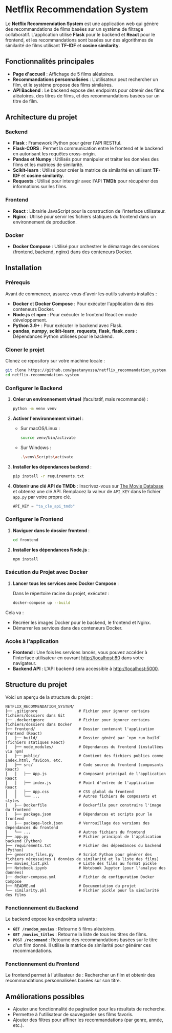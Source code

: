 # Netflix Recommendation System

Le **Netflix Recommendation System** est une application web qui génère des recommandations de films basées sur un système de filtrage collaboratif. L'application utilise **Flask** pour le backend et **React** pour le frontend, et les recommandations sont basées sur des algorithmes de similarité de films utilisant **TF-IDF** et **cosine similarity**.

## Fonctionnalités principales

- **Page d'accueil** : Affichage de 5 films aléatoires.
- **Recommandations personnalisées** : L'utilisateur peut rechercher un film, et le système propose des films similaires.
- **API Backend** : Le backend expose des endpoints pour obtenir des films aléatoires, des titres de films, et des recommandations basées sur un titre de film.
  
## Architecture du projet

### Backend
- **Flask** : Framework Python pour gérer l'API RESTful.
- **Flask-CORS** : Permet la communication entre le frontend et le backend en autorisant les requêtes cross-origin.
- **Pandas et Numpy** : Utilisés pour manipuler et traiter les données des films et les matrices de similarité.
- **Scikit-learn** : Utilisé pour créer la matrice de similarité en utilisant **TF-IDF** et **cosine similarity**.
- **Requests** : Utilisé pour interagir avec l'API **TMDb** pour récupérer des informations sur les films.

### Frontend
- **React** : Librairie JavaScript pour la construction de l'interface utilisateur.
- **Nginx** : Utilisé pour servir les fichiers statiques du frontend dans un environnement de production.

### Docker
- **Docker Compose** : Utilisé pour orchestrer le démarrage des services (frontend, backend, nginx) dans des conteneurs Docker.

## Installation

### Prérequis

Avant de commencer, assurez-vous d'avoir les outils suivants installés :
- **Docker** et **Docker Compose** : Pour exécuter l'application dans des conteneurs Docker.
- **Node.js** et **npm** : Pour exécuter le frontend React en mode développement.
- **Python 3.9+** : Pour exécuter le backend avec Flask.
- **pandas**, **numpy**, **scikit-learn**, **requests**, **flask**, **flask_cors** : Dépendances Python utilisées pour le backend.

### Cloner le projet

Clonez ce repository sur votre machine locale :

```bash
git clone https://github.com/gaetanyossa/netflix_recommandation_system.git
cd netflix-recommendation-system
```

### Configurer le Backend

1. **Créer un environnement virtuel** (facultatif, mais recommandé) :
   
   ```bash
   python -m venv venv
   ```

2. **Activer l'environnement virtuel** :
   - Sur macOS/Linux :
     ```bash
     source venv/bin/activate
     ```
   - Sur Windows :
     ```bash
     .\venv\Scripts\activate
     ```

3. **Installer les dépendances backend** :
   
   ```bash
   pip install -r requirements.txt
   ```

4. **Obtenir une clé API de TMDb** : Inscrivez-vous sur [The Movie Database](https://www.themoviedb.org/) et obtenez une clé API. Remplacez la valeur de `API_KEY` dans le fichier `app.py` par votre propre clé.

   ```python
   API_KEY = "ta_cle_api_tmdb"
   ```

### Configurer le Frontend

1. **Naviguer dans le dossier frontend** :
   
   ```bash
   cd frontend
   ```

2. **Installer les dépendances Node.js** :
   
   ```bash
   npm install
   ```

### Exécution du Projet avec Docker

1. **Lancer tous les services avec Docker Compose** :
   
   Dans le répertoire racine du projet, exécutez :

   ```bash
   docker-compose up --build
   ```

Cela va :
- Recréer les images Docker pour le backend, le frontend et Nginx.
- Démarrer les services dans des conteneurs Docker.

### Accès à l'application

- **Frontend** : Une fois les services lancés, vous pouvez accéder à l'interface utilisateur en ouvrant [http://localhost:80](http://localhost:80) dans votre navigateur.
- **Backend API** : L'API backend sera accessible à [http://localhost:5000](http://localhost:5000).

## Structure du projet

Voici un aperçu de la structure du projet :

```
NETFLIX_RECOMMENDATION_SYSTEM/
├── .gitignore                  # Fichier pour ignorer certains fichiers/dossiers dans Git
├── .dockerignore               # Fichier pour ignorer certains fichiers/dossiers dans Docker
├── frontend/                   # Dossier contenant l'application frontend (React)
│   ├── build/                  # Dossier généré par `npm run build` (fichiers statiques React)
│   ├── node_modules/           # Dépendances du frontend (installées via npm)
│   ├── public/                 # Contient des fichiers publics comme index.html, favicon, etc.
│   ├── src/                    # Code source du frontend (composants React)
│   │   ├── App.js              # Composant principal de l'application React
│   │   ├── index.js            # Point d'entrée de l'application React
│   │   ├── App.css             # CSS global du frontend
│   │   └── ...                 # Autres fichiers de composants et styles
│   ├── Dockerfile              # Dockerfile pour construire l'image du frontend
│   ├── package.json            # Dépendances et scripts pour le frontend
│   ├── package-lock.json       # Verrouillage des versions des dépendances du frontend
│   └── ...                     # Autres fichiers du frontend
├── app.py                      # Fichier principal de l'application backend (Python)
├── requirements.txt            # Fichier des dépendances du backend (Python)
├── generate_files.py           # Script Python pour générer des fichiers nécessaires ( données de similarité et la liste des films)
├── movies_list.pkl             # Liste des films au format pickle
├── Notebook.ipynb              # Notebook Jupyter (pour l'analyse des données)
├── docker-compose.yml          # Fichier de configuration Docker Compose
├── README.md                   # Documentation du projet
└── similarity.pkl              # Fichier pickle pour la similarité des films

```

### Fonctionnement du Backend

Le backend expose les endpoints suivants :

- **`GET /random_movies`** : Retourne 5 films aléatoires.
- **`GET /movies_titles`** : Retourne la liste de tous les titres de films.
- **`POST /recommend`** : Retourne des recommandations basées sur le titre d'un film donné. Il utilise la matrice de similarité pour générer ces recommandations.

### Fonctionnement du Frontend

Le frontend permet à l'utilisateur de : Rechercher un film et obtenir des recommandations personnalisées basées sur son titre.

## Améliorations possibles

- Ajouter une fonctionnalité de pagination pour les résultats de recherche.
- Permettre à l'utilisateur de sauvegarder ses films favoris.
- Ajouter des filtres pour affiner les recommandations (par genre, année, etc.).

